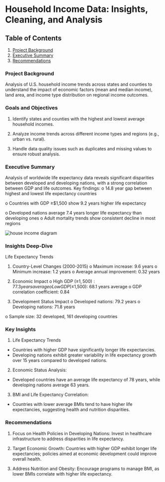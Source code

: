 # Household Income Data: Insights, Cleaning, and Analysis

## Table of Contents
1. [Project Background](#project-background)
2. [Executive Summary](#Executive-Summary)
3. [Recommendations](#Recommendations)

### Project Background
Analysis of U.S. household income trends across states and counties to understand the impact of economic factors (mean and median income), land area, and income type distribution on regional income outcomes.

### Goals and Objectives
1. Identify states and counties with the highest and lowest average household incomes.
   
2. Analyze income trends across different income types and regions (e.g., urban vs. rural).
   
3. Handle data quality issues such as duplicates and missing values to ensure robust
analysis.

### Executive Summary
Analysis of worldwide life expectancy data reveals significant disparities between
developed and developing nations, with a strong correlation between GDP and life
outcomes. Key findings:
o 14.8 year gap between highest and lowest life expectancy countries

o Countries with GDP ≥$1,500 show 9.2 years higher life expectancy

o Developed nations average 7.4 years longer life expectancy than developing
ones
o Adult mortality trends show consistent decline in most regions

![house income diagram](https://github.com/user-attachments/assets/0f72b57c-b671-4e25-8b12-116fe66b197b)


### Insights Deep-Dive
Life Expectancy Trends
1. Country-Level Changes (2000-2015)
o Maximum increase: 9.6 years
o Minimum increase: 1.2 years
o Average annual improvement: 0.32 years

2. Economic Impact
o High GDP (≥$1,500): 77.3 years average
o Low GDP (≤$1,500): 68.1 years average
o GDP correlation coefficient: 0.84

3. Development Status Impact
o Developed nations: 79.2 years
o Developing nations: 71.8 years

o Sample size: 32 developed, 161 developing countries


### Key Insights
1. Life Expectancy Trends
- Countries with higher GDP have significantly longer life expectancies.
- Developing nations exhibit greater variability in life expectancy growth over 15
years compared to developed nations.
2. Economic Status Analysis:
- Developed countries have an average life expectancy of 78 years, while
developing nations average 63 years.
3. BMI and Life Expectancy Correlation:
- Countries with lower average BMIs tend to have higher life expectancies,
suggesting health and nutrition disparities.
### Recommendations
1. Focus on Health Policies in Developing Nations:
Invest in healthcare infrastructure to address disparities in life expectancy.

2. Target Economic Growth:
Countries with higher GDP exhibit longer life expectancies; policies aimed at
economic development could improve overall health.

3. Address Nutrition and Obesity:
Encourage programs to manage BMI, as lower BMIs correlate with higher life
expectancy.


